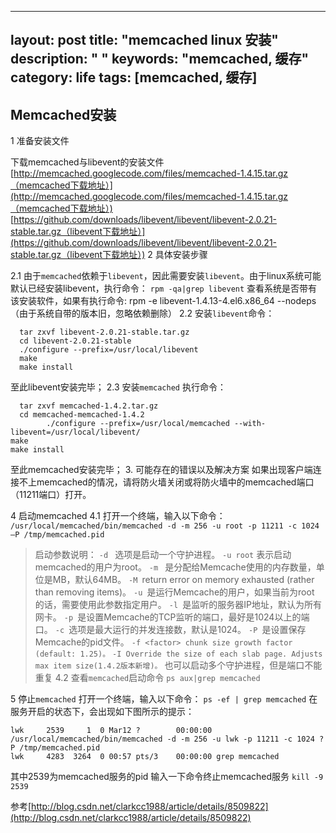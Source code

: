  ---
layout: post
title: "memcached linux 安装"
description: " "
keywords: "memcached, 缓存"
category: life
tags: [memcached, 缓存]
---
 
 ## Memcached安装
1  准备安装文件

下载memcached与libevent的安装文件
[http://memcached.googlecode.com/files/memcached-1.4.15.tar.gz（memcached下载地址）](http://memcached.googlecode.com/files/memcached-1.4.15.tar.gz（memcached下载地址）)
[https://github.com/downloads/libevent/libevent/libevent-2.0.21-stable.tar.gz（libevent下载地址）](https://github.com/downloads/libevent/libevent/libevent-2.0.21-stable.tar.gz（libevent下载地址）)
2 具体安装步骤
 
2.1 由于`memcached`依赖于`libevent`，因此需要安装`libevent`。由于linux系统可能默认已经安装libevent，执行命令：
`rpm -qa|grep libevent`
查看系统是否带有该安装软件，如果有执行命令:
rpm -e libevent-1.4.13-4.el6.x86_64 --nodeps（由于系统自带的版本旧，忽略依赖删除）
2.2 安装`libevent`命令：
``` 
  tar zxvf libevent-2.0.21-stable.tar.gz
  cd libevent-2.0.21-stable
  ./configure --prefix=/usr/local/libevent
  make
  make install
```
至此libevent安装完毕；
2.3 安装`memcached` 执行命令：
```
  tar zxvf memcached-1.4.2.tar.gz
  cd memcached-memcached-1.4.2
        ./configure --prefix=/usr/local/memcached --with-libevent=/usr/local/libevent/
make
make install
```
  至此memcached安装完毕；
3. 可能存在的错误以及解决方案
如果出现客户端连接不上memcached的情况，请将防火墙关闭或将防火墙中的memcached端口（11211端口）打开。

4 启动memcached
4.1 打开一个终端，输入以下命令：
`/usr/local/memcached/bin/memcached -d -m 256 -u root -p 11211 -c 1024 –P /tmp/memcached.pid`


> 启动参数说明：
`-d ` 选项是启动一个守护进程。
`-u root` 表示启动memcached的用户为root。
`-m ` 是分配给Memcache使用的内存数量，单位是MB，默认64MB。
`-M `return error on memory exhausted (rather than removing items)。
`-u `是运行Memcache的用户，如果当前为root 的话，需要使用此参数指定用户。
`-l `是监听的服务器IP地址，默认为所有网卡。
`-p `是设置Memcache的TCP监听的端口，最好是1024以上的端口。
`-c `选项是最大运行的并发连接数，默认是1024。
`-P `是设置保存Memcache的pid文件。
`-f <factor> chunk size growth factor (default: 1.25)。`
`-I Override the size of each slab page. Adjusts max item size(1.4.2版本新增)。`
  也可以启动多个守护进程，但是端口不能重复
4.2 查看`memcached`启动命令
`ps aux|grep memcached`
 
5 停止`memcached`
打开一个终端，输入以下命令：
`ps -ef | grep memcached`
在服务开启的状态下，会出现如下图所示的提示：
```
lwk     2539     1  0 Mar12 ?        00:00:00 /usr/local/memcached/bin/memcached -d -m 256 -u lwk -p 11211 -c 1024 ?P /tmp/memcached.pid
lwk     4283  3264  0 00:57 pts/3    00:00:00 grep memcached
```
其中2539为memcached服务的pid
输入一下命令终止memcached服务
`kill -9 2539`

参考[http://blog.csdn.net/clarkcc1988/article/details/8509822](http://blog.csdn.net/clarkcc1988/article/details/8509822)